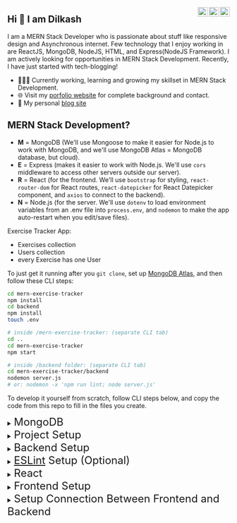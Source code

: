 <a href="https://twitter.com/Dilkashmahajan7" target="_blank" rel="nofollow"><img align="right" alt="Dilkash Shaikh Mahajan Twitter" width="22px" src="https://cdn.jsdelivr.net/npm/simple-icons@v3/icons/twitter.svg" /></a><a href="https://www.linkedin.com/in/dilkash-shaikh-mahajan/" target="_blank" rel="nofollow"><img align="right" alt="Dilkash Shaikh Mahajan Linkdein" width="22px" src="https://cdn.jsdelivr.net/npm/simple-icons@v3/icons/linkedin.svg" /></a><a href="https://www.instagram.com/dilkash_shaikh_mahajan/" target="_blank" rel="nofollow"><img align="right" alt="Dilkash Shaikh Mahajan Insta" width="22px" src="https://cdn.jsdelivr.net/npm/simple-icons@v3/icons/instagram.svg" /></a>

## Hi 👋 I am Dilkash 
I am a MERN Stack Developer who is passionate about stuff like responsive design and Asynchronous internet. Few technology that I enjoy working in are ReactJS, MongoDB, NodeJS, HTML, and Express(NodeJS Framework). I am actively looking for opportunities in MERN Stack Development. Recently, I have just started with tech-blogging!
- 👨🏽‍💻 Currently working, learning and growing my skillset in MERN Stack Development.
- 🌐 Visit my [porfolio website](https://dilkashshaikhmahajan.co.in/) for complete background and contact.
- 👋 My personal [blog site](https://dilkashshaikhmahajan.co.in/#blog)


## MERN Stack Development?

- **M** = MongoDB (We'll use Mongoose to make it easier for Node.js to work with MongoDB, and we'll use MongoDB Atlas = MongoDB database, but cloud).
- **E** = Express (makes it easier to work with Node.js. We'll use `cors` middleware to access other servers outside our server).
- **R** = React (for the frontend. We'll use `bootstrap` for styling, `react-router-dom` for React routes, `react-datepicker` for React Datepicker component, and `axios` to connect to the backend).
- **N** = Node.js (for the server. We'll use `dotenv` to load environment variables from an .env file into `process.env`, and `nodemon` to make the app auto-restart when you edit/save files).

Exercise Tracker App:

- Exercises collection
- Users collection
- every Exercise has one User

To just get it running after you `git clone`, set up [MongoDB Atlas](https://github.com/hchiam/learning-mern-stack#mongodb-atlas), and then follow these CLI steps:

```bash
cd mern-exercise-tracker
npm install
cd backend
npm install
touch .env

# inside /mern-exercise-tracker: (separate CLI tab)
cd ..
cd mern-exercise-tracker
npm start

# inside /backend folder: (separate CLI tab)
cd mern-exercise-tracker/backend
nodemon server.js
# or: nodemon -x 'npm run lint; node server.js'
```

To develop it yourself from scratch, follow CLI steps below, and copy the code from this repo to fill in the files you create.

<details>
<summary><span style="font-size:x-large">MongoDB</span></summary>

### Terms

- Database = Database (in Tabular/Relational DBs)
- Collection = Table (in Tabular/Relational DBs)
- Document = Row (in Tabular/Relational DBs)
- Index = Index (in Tabular/Relational DBs)
- $lookup = Join (in Tabular/Relational DBs)
- Reference = Foreign Key (in Tabular/Relational DBs)

### MongoDB Documents

BSON (looks like JSON). "Documents" can be nested. Data can be placed "right next" to each other.

### MongoDB Atlas

<https://youtu.be/7CqJlxBYj-M?t=293>

Cluster = place to store data (in the cloud).

Hit the "Connect" button to see the security and connection steps.

Set up your `.env` file and paste in the URI that you get from following the instructions in the video above. It should look something like this:

```text
PORT=5000
ATLAS_URI=mongodb+srv://<dbUser>:<password>@cluster0-m5jph.gcp.mongodb.net/test?retryWrites=true&w=majority
```

You need to remember to paste in the `<dbUser>` and `<password>`. Do **NOT** share it publicly, and do **NOT** include the `.env` file in commits.

### MongoDB ObjectId

ObjectId is guaranteed unique across collections: timestamp + random value + count.

</details>

<details>
<summary><span style="font-size:x-large">Project Setup</span></summary>

```bash
node -v
npx create-react-app mern-exercise-tracker
```

</details>

<details>
<summary><span style="font-size:x-large">Backend Setup</span></summary>

```bash
cd mern-exercise-tracker
mkdir backend # in bigger projects: might have backend folder not inside frontend folder
cd backend
npm init
npm install express cors mongoose dotenv
npm install -g nodemon # you might have to do sudo
touch server.js # inside /backend
nodemon server.js
```

Leave `nodemon` running in that CLI tab. Open another CLI tab to run in parallel so you can create more files.

```bash
touch .env
mkdir models # inside /backend
touch models/exercise.model.js
touch models/user.model.js
mkdir routes # inside /backend
touch routes/exercises.js
touch routes/users.js
```

</details>

<details>
<summary><span style="font-size:x-large"><a href="https://github.com/hchiam/learning-eslint-google">ESLint</a> Setup (Optional)</span></summary>

```bash
cd mern-exercise-tracker/backend
npm install --save-dev eslint eslint-config-google # I like to use eslint
./node_modules/.bin/eslint --init
# To check syntax and find problems
# CommonJS (require/exports)
# React
# No TypeScript
# Browser, Node
# JavaScript config file
# Yes, install eslint-plugin-react@latest
nodemon -x 'npm run lint; node server.js' # inside /backend
```

</details>

<details>
<summary><span style="font-size:x-large">React</span></summary>

After `npx create-react-app mern-exercise-tracker` was run, you have the folders `/public` and `/src`:

- **`/public/index.html`** is the page. The auto-generated line `<div id="root"></div>` is where React will attach the React app.
- **`/src/index.js`** is the main JavaScript file. The auto-generated line `import App from './App';` is where it imports the React app, and `ReactDOM.render(<App />, document.getElementById('root'));` is where it actually tries to attach the React app to the `div` with `id="root"` in `/public/index.html`.
- **`/src/App.js`** is the React app.

### React Router DOM

`react-router-dom` makes it easier to route URLs to different React components.

Put everything that you want to use to Router on inside it:

```js
<Router>
  ...
</Router>
```

And put routes inside it:

```js
<Router>
  <div className="container">
    <Navbar />
    <br/>
    <Route path="/" exact component={ExercisesList} />
    <Route path="/edit/:id" component={EditExercise} />
    <Route path="/create" component={CreateExercise} />
    <Route path="/user" component={CreateUser} />
  </div>
</Router>
```

Each `Route` maps a URL `path` to a `component`. (Create these components later: `ExercisesList`, `EditExercise`, `CreateExercise`, `CreateUser`.)

The `<Link>` element from `react-router-dom` lets you link to other routes, like an `<a>` tag that links to a different URL).

### react-datepicker

`react-datepicker` gives you a date picker component for React.

### State = "Variables" in React

Example:

```js
export default class CreateExercise extends Component {
  constructor(props) {
    super(props); // always do this!

    this.onChangeUsername = this.onChangeUsername.bind(this);

    // initialize state ("variables" in React)
    this.state = {
      // set state corresponding to our MongoDB document:
      username: '',
      description: '',
      duration: 0,
      date: new Date(),
      users: [],
    };
  }

  onChangeUsername(e) { // event to be called by username text box function
    // use this.setState({...}); instead of this.state.username = "new username";
    this.setState({
      username: e.target.value, // update just the username in this.state
    });
  }

  ...

};
```

</details>

<details>
<summary><span style="font-size:x-large">Frontend Setup</span></summary>

In a separate CLI tab, run this to start the frontend:

```bash
cd mern-exercise-tracker # not in backend folder
npm start # should auto-open http://localhost:3000
```

^ Every time you save, the page should auto-update.

In yet another separate CLI tab, run more setup commands:

```bash
cd mern-exercise-tracker # not in backend folder
npm install bootstrap react-router-dom react-datepicker
mkdir src/components
touch src/components/navbar.component.js
touch src/components/exercises-list.component.js
touch src/components/edit-exercise.component.js
touch src/components/create-exercise.component.js
touch src/components/create-user.component.js
```

</details>

<details>
<summary><span style="font-size:x-large">Setup Connection Between Frontend and Backend</span></summary>

We'll use `axios` to do that.

```bash
# in /mern-exercise-tracker
npm install axios
```

Then in JS:

```js
import axios from 'axios';
...
// add an exercise to backend!
const backendEndpoint = 'http://localhost:5000/exercises/add';
axios.post(backendEndpoint, exercise) // exercise is in the JSON format expected
  .then((res) => console.log(res.data));
```

and:

```js
const backendEndpoint = 'http://localhost:5000/users';
axios.get(backendEndpoint) // get list of users from backend!
  .then((res) => {
    if (res.data.length > 0) {
      this.setState({
        users: res.data.map((user) => user.username),
        username: res.data[0],
      });
    }
  })
  .catch((err) => {
    console.log(err);
  });
```

</details>
